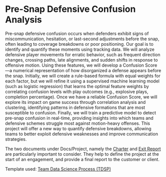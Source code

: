 # Pre-Snap Defensive Confusion Analysis

Pre-snap defensive confusion occurs when defenders exhibit signs of miscommunication, hesitation, or last-second adjustments before the snap, often leading to coverage breakdowns or poor positioning. Our goal is to identify and quantify these moments using tracking data. We will analyze defensive player movements for erratic behavior, such as frequent direction changes, crossing paths, late alignments, and sudden shifts in response to offensive motion. Using these features, we will develop a Confusion Score—a numerical representation of how disorganized a defense appears before the snap. Initially, we will create a rule-based formula with equal weights for each factor, but we will refine it using a supervised machine learning model (such as logistic regression) that learns the optimal feature weights by correlating confusion levels with play outcomes (e.g., explosive plays, completion percentage). Once we have a reliable Confusion Score, we will explore its impact on game success through correlation analysis and clustering, identifying patterns in defensive formations that are most susceptible to confusion. Finally, we will train a predictive model to detect pre-snap confusion in real-time, providing insights into which teams and defensive schemes struggle most against motion-heavy offenses. This project will offer a new way to quantify defensive breakdowns, allowing teams to better exploit defensive weaknesses and improve communication strategies.


The two documents under Docs/Project, namely the [Charter](./Docs/Project/Charter.md) and [Exit Report](./Docs/Project/Exit%20Report.md) are particularly important to consider. They help to define the project at the start of an engagement, and provide a final report to the customer or client.

Template used: [Team Data Science Process (TDSP)](https://docs.microsoft.com/en-us/azure/machine-learning/team-data-science-process/overview) 
